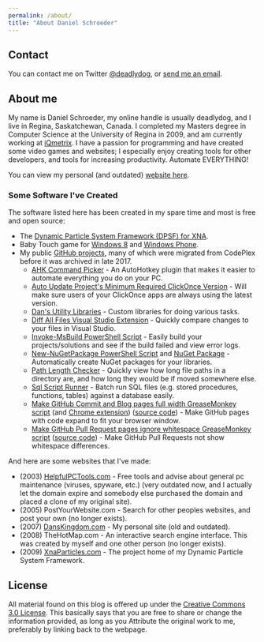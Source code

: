 ```yaml
---
permalink: /about/
title: "About Daniel Schroeder"
---
```


## Contact

You can contact me on Twitter [@deadlydog](https://twitter.com/deadlydog), or [send me an email](mailto:deadlydog@hotmail.com).

## About me

My name is Daniel Schroeder, my online handle is usually deadlydog, and I live in Regina, Saskatchewan, Canada. I completed my Masters degree in Computer Science at the University of Regina in 2009, and am currently working at [iQmetrix](http://www.iqmetrix.com/). I have a passion for programming and have created some video games and websites; I especially enjoy creating tools for other developers, and tools for increasing productivity. Automate EVERYTHING!

You can view my personal (and outdated) [website here](http://www.danskingdom.com).

### Some Software I've Created

The software listed here has been created in my spare time and most is free and open source:

- The [Dynamic Particle System Framework (DPSF) for XNA](http://xnaparticles.com).
- Baby Touch game for [Windows 8](http://www.google.com/url?sa=t&rct=j&q=&esrc=s&source=web&cd=3&ved=0CCwQFjAC&url=http%3A%2F%2Fapps.microsoft.com%2Fwindows%2Fen-us%2Fapp%2Fbaby-touch%2F7bfc0cab-bdf4-4aea-b1a1-c734488c4c76&ei=GShZVa3rKYzSoASMjYP4Ag&usg=AFQjCNEN54mP2heSv2VTe3NISrxZoakdfw&sig2=oct4RmvJ-ysK6-exwuUc_w&bvm=bv.93564037,d.cGU&cad=rja) and [Windows Phone](https://www.windowsphone.com/en-ca/store/app/baby-touch/c290b92c-ef4c-404b-b851-56800fbbbf09).
- My public [GitHub projects](https://github.com/deadlydog), many of which were migrated from CodePlex before it was archived in late 2017.
  - [AHK Command Picker](https://github.com/deadlydog/AHKCommandPicker) - An AutoHotkey plugin that makes it easier to automate everything you do on your PC.
  - [Auto Update Project's Minimum Required ClickOnce Version](https://github.com/deadlydog/AutoUpdateProjectsMinimumRequiredClickOnceVersion) - Will make sure users of your ClickOnce apps are always using the latest version.
  - [Dan's Utility Libraries](https://github.com/deadlydog/DansUtilityLibraries) - Custom libraries for doing various tasks.
  - [Diff All Files Visual Studio Extension](https://github.com/deadlydog/VS.DiffAllFiles) - Quickly compare changes to your files in Visual Studio.
  - [Invoke-MsBuild PowerShell Script](https://github.com/deadlydog/Invoke-MsBuild) - Easily build your projects/solutions and see if the build failed and view error logs.
  - [New-NuGetPackage PowerShell Script](https://github.com/deadlydog/New-NuGetPackage) and [NuGet Package](https://www.nuget.org/packages/CreateNewNuGetPackageFromProjectAfterEachBuild/) - Automatically create NuGet packages for your libraries.
  - [Path Length Checker](https://github.com/deadlydog/PathLengthChecker) - Quickly view how long file paths in a directory are, and how long they would be if moved somewhere else.
  - [Sql Script Runner](https://github.com/deadlydog/SqlScriptRunner) - Batch run SQL files (e.g. stored procedures, functions, tables) against a database easily.
  - [Make GitHub Commit and Blog pages full width GreaseMonkey script](https://greasyfork.org/scripts/1711-make-github-pull-request-commit-and-blob-pages-full-width) (and [Chrome extension](https://chrome.google.com/webstore/detail/make-github-pages-full-wi/dfpgjcidmobcpaoolhgchdcmdgenbaoa)) ([source code](https://github.com/deadlydog/GreasemonkeyScripts)) - Make GitHub pages with code expand to fit your browser window.
  - [Make GitHub Pull Request pages ignore whitespace GreaseMonkey script](https://greasyfork.org/scripts/1712-reload-github-pull-request-diff-page-to-ignore-whitespace) ([source code](https://github.com/deadlydog/GreasemonkeyScripts)) - Make GitHub Pull Requests not show whitespace differences.

And here are some websites that I've made:

- (2003) [HelpfulPCTools.com](http://www.helpfulpctools.com/) - Free tools and advise about general pc maintenance (viruses, spyware, etc.) (very outdated now, and I actually let the domain expire and somebody else purchased the domain and placed a clone of my original site).
- (2005) PostYourWebsite.com - Search for other peoples websites, and post your own (no longer exists).
- (2007) [DansKingdom.com](http://danskingdom.com/) - My personal site (old and outdated).
- (2008) TheHotMap.com - An interactive search engine interface. This was created by myself and one other person (no longer exists).
- (2009) [XnaParticles.com](http://www.xnaparticles.com/) - The project home of my Dynamic Particle System Framework.

## License

All material found on this blog is offered up under the [Creative Commons 3.0 License](http://creativecommons.org/licenses/by/3.0/). This basically says that you are free to share or change the information provided, as long as you Attribute the original work to me, preferably by linking back to the webpage.
